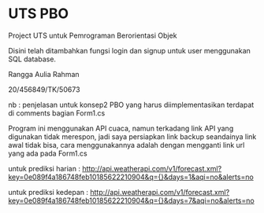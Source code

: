 # UTS PBO
Project UTS untuk Pemrograman Berorientasi Objek

Disini telah ditambahkan fungsi login dan signup untuk user menggunakan SQL database.

Rangga Aulia Rahman

20/456849/TK/50673

nb : penjelasan untuk konsep2 PBO yang harus diimplementasikan terdapat di comments bagian Form1.cs

Program ini menggunakan API cuaca, namun terkadang link API yang digunakan tidak merespon, jadi saya persiapkan link backup seandainya link awal tidak bisa, cara menggunakannya adalah dengan mengganti link url yang ada pada Form1.cs

untuk prediksi harian : http://api.weatherapi.com/v1/forecast.xml?key=0e089f4a186748feb10185622210904&q={}&days=1&aqi=no&alerts=no

untuk prediksi kedepan : http://api.weatherapi.com/v1/forecast.xml?key=0e089f4a186748feb10185622210904&q={}&days=7&aqi=no&alerts=no


